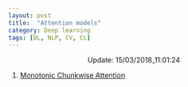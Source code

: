 ```yaml
---
layout: post
title:  "Attention models"
category: Deep learning
tags: [DL, NLP, CV, CL]
---
```






<center> Update: 15/03/2018_11:01:24</center>

  	
1. [ Monotonic Chunkwise Attention](https://rawgit.com/elbayadm/PaperNotes/master/notes/attention/2017-Monotonic-Chunkwise-Attention.html)
